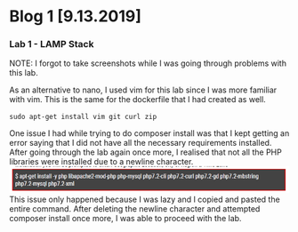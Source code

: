 # Blog 1 [9.13.2019]

### Lab 1 - LAMP Stack

NOTE: I forgot to take screenshots while I was going through problems with this lab. 

As an alternative to nano, I used vim for this lab since I was more familiar with vim. This is the same for the dockerfile that I had created as well.
```
sudo apt-get install vim git curl zip
```

One issue I had while trying to do composer install was that I kept getting an error saying that I did not have all the necessary requirements installed. After going through the lab again once more, I realised that not all the PHP libraries were installed due to a newline character.
![newline error](https://raw.githubusercontent.com/cacaocat-syr/cacaocat-syr.github.io/master/copy-paste-issue.PNG)
This issue only happened because I was lazy and I copied and pasted the entire command. After deleting the newline character and attempted composer install once more, I was able to proceed with the lab.

